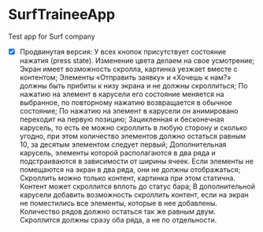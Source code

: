 # SurfTraineeApp
Test app for Surf company

- [x] Продвинутая версия:
У всех кнопок присутствует состояние нажатия (press state). Изменение цвета делаем на свое усмотрение; 
Экран имеет возможность скролла, картинка уезжает вместе с контентом;
Элементы «Отправить заявку» и «Хочешь к нам?» должны быть прибиты к низу экрана и не должны скроллиться;
По нажатию на элемент в карусели его состояние меняется на выбранное, по повторному нажатию возвращается в обычное состояние;
По нажатию на элемент в карусели он анимировано переходит на первую позицию;
Зацикленная и бесконечная карусель, то есть ее можно скроллить в любую сторону и сколько угодно, при этом количество элементов должно остаться равным 10, за десятым элементом следует первый;
Дополнительная карусель, элементы которой располагаются в два ряда и подстраиваются в зависимости от ширины ячеек. Если элементы не помещаются на экран в два ряда, они не должны отображаться;
Скроллить можно только контент, картинка при этом статична. Контент может скроллится вплоть до статус бара;
В дополнительной карусели добавить возможность скроллить контент, если на экран не поместились все элементы, которые в нее добавлены. Количество рядов должно остаться так же равным двум. Скроллится должны сразу оба ряда, а не по отдельности.
